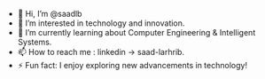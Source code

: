 - 👋 Hi, I’m @saadlb
- 👀 I’m interested in technology and innovation.
- 🌱 I’m currently learning about Computer Engineering & Intelligent Systems.
- 📫 How to reach me : linkedin -> saad-larhrib.
- ⚡ Fun fact: I enjoy exploring new advancements in technology!

<!---
saadlb/saadlb is a ✨ special ✨ repository because its `README.md` (this file) appears on your GitHub profile.
You can click the Preview link to take a look at your changes.
--->
